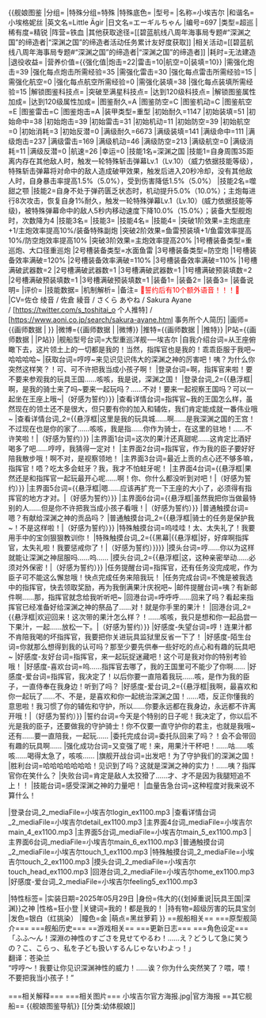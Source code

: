 {{舰娘图鉴
|分组=
|特殊分组=特殊
|特殊底色=
|型号=
|名称=小埃吉尔
|和谐名=小埃格妮丝
|英文名=Little Ägir
|日文名=エーギルちゃん
|编号=697
|类型=超巡
|稀有度=精锐
|阵营=铁血
|其他获取途径=[[碧蓝航线八周年海事局专题#“深渊之国”的缔造者|“深渊之国”的缔造者活动任务累计友好度获取]]
|相关活动=[[碧蓝航线八周年海事局专题#“深渊之国”的缔造者|“深渊之国”的缔造者]]
|耗时=无法建造
|退役收益=<!--无法退役则填无法退役，否则不填-->
|营养价值={{强化值|炮击=22|雷击=10|航空=0|装填=10}}
|需强化炮击=39
|强化每点炮击所需经验=35
|需强化雷击=30
|强化每点雷击所需经验=15
|需强化航空=0
|强化每点航空所需经验=0
|需强化装填=38
|强化每点装填所需经验=15
|解锁图鉴科技点=
|突破至满星科技点=
|达到120级科技点=
|解锁图鉴属性加成=
|达到120级属性加成=
|图鉴耐久=A
|图鉴防空=C
|图鉴机动=C
|图鉴航空=E
|图鉴雷击=C
|图鉴炮击=A
|装甲类型=重型
|初始耐久=1147
|初始装填=51
|初始命中=38
|初始炮击=39
|初始雷击=31
|初始机动=11
|初始防空=39
|初始航空=0
|初始消耗=3
|初始反潜=0
|满级耐久=6673
|满级装填=141
|满级命中=111
|满级炮击=237
|满级雷击=169
|满级机动=46
|满级防空=213
|满级航空=0
|满级消耗=11
|满级反潜=0
|航速=26
|幸运=0
|技能1名=深渊之国
|技能1=自身周围35距离内存在其他敌人时，触发一轮特殊斩击弹幕Lv.1（Lv.10）（威力依据技能等级），特殊斩击弹幕将对命中的敌人造成破甲效果，触发后进入20秒冷却，没有其他敌人时，自身暴击率提高1.5%（5.0%），受到伤害降低1.5%（5.0%）
|技能2名=噬甜之颚
|技能2=自身不处于弹药匮乏状态时，机动提升5.0%（10.0%）；主炮每进行8次攻击，恢复自身1%耐久，触发一轮特殊弹幕Lv.1（Lv.10）(威力依据技能等级)，被特殊弹幕命中的敌人5秒内移动速度下降10.0%（15.0%）；装备大型舰炮时，次数降为4
|技能3名=
|技能3=
|技能4名=
|技能4=
|突破1阶效果=主炮底座+1/主炮效率提高10%/装备特殊副炮
|突破2阶效果=鱼雷预装填+1/鱼雷效率提高10%/防空炮效率提高10%
|突破3阶效果=主炮效率提高20%
|1号槽装备类型=重巡炮、大口径重巡炮
|2号槽装备类型=水面鱼雷
|3号槽装备类型=防空炮
|1号槽装备效率满破=120%
|2号槽装备效率满破=110%
|3号槽装备效率满破=110%
|1号槽满破武器数=2
|2号槽满破武器数=1
|3号槽满破武器数=1
|1号槽满破预装填数=2
|2号槽满破预装填数=1
|3号槽满破预装填数=1
|装备1=
|装备2=
|装备3=
|装备说明=
|评价=
|技能数据=
|机制解析=
|备注=
<span style="color:red;">💓誓约后有10个额外语音！！！💓</span>
|CV=佐仓 绫音 / 佐倉 綾音 / さくら あやね / Sakura Ayane / [https://twitter.com/s_toshitai_o 个人推特] / [https://www.aoni.co.jp/search/sakura-ayane.html 事务所个人简历]
|画师={{画师数据 | }}
|微博={{画师数据 | |微博}}
|推特={{画师数据 | |推特}}
|P站={{画师数据 | |P站}}
|舰船型号台词=大型重巡洋舰-—埃吉尔
|自我介绍台词=从王座俯瞰下去，这片领土上的一切都是我的！当然，指挥官也是我的！乖乖臣服于我吧~哈哈哈哈~
|获取台词=哼哼~来见识见识伟大的深渊之神的厉害吧！咦？为什么你突然这样笑？！可、可不许把我当成小孩子啊！
|登录台词=啊，指挥官来啦！要不要来参观我的玩具王国……咳咳，我是说，深渊之国！
|登录台词_2={{悬浮框|啊，是我的骑士来了吗~要来一起玩吗？……不对！要来一起视察王国吗？可以一起坐在王座上哦~|（好感为誓约）}}
|查看详情台词=指挥官~我的王国怎么样，虽然现在的领土还不是很大，但只要有你的加入和辅佐，我们肯定能成就一番伟业哦~
|查看详情台词_2={{悬浮框|这里是我的玩具城……啊……是我深渊之国的王宫！不过现在也是你的家了……咳咳，我是指……你作为骑士，在这里的驻地！……不许笑啦！|（好感为誓约）}}
|主界面1台词=这次的果汁还真甜呢……这肯定比酒好喝多了吧……哼哼，我猜得一定对！
|主界面2台词=指挥官，作为我的臣子要好好陪我散步哦！啊不对，是视察领地！
|主界面3台词=最近上贡的点心还不够多嘛，指挥官！唔？吃太多会蛀牙？我，我才不怕蛀牙呢！
|主界面4台词={{悬浮框|果然还是和指挥官一起玩最开心呢……啊！你、你什么都没听到对吧！|（好感为誓约）}}
|主界面5台词={{悬浮框|嗯……应该再扩充一下王座的大小了，必须得有指挥官的地方才对。|（好感为誓约）}}
|主界面6台词={{悬浮框|虽然我把你当做最特别的人……但是你不许把我当成小孩子看哦！|（好感为誓约）}}
|普通触摸台词=嗯？有献给深渊之神的贡品吗？
|普通触摸台词_2={{悬浮框|骑士的任务是保护我~！不是这样啦！|（好感为誓约）}}
|特殊触摸台词=呜哇哇！太、太失礼了！我要用手中的宝剑狠狠教训你！
|特殊触摸台词_2={{黑幕|{{悬浮框|好，好痒啊指挥官，太失礼啦！我要惩戒你了！|（好感为誓约）}}}}
|摸头台词=哼……你以为这样就能让深渊之神屈服吗……呜……
|摸头台词_2={{悬浮框|这，这种亲密举动……必须对外保密！|（好感为誓约）}}
|任务提醒台词=指挥官，还有任务没完成呢，作为臣子可不能这么懈怠哦！快点完成任务来陪我玩！
|任务完成台词=不愧是被我选中的指挥官，快去领取奖励，再为我倒满果汁庆祝吧~
|邮件提醒台词=咦？有新邮件啊……那，指挥官就念给我听听吧~
|回港台词=呼呼呼……回来了吗？看起来指挥官已经准备好给深渊之神的祭品了……对！就是你手里的果汁！
|回港台词_2={{悬浮框|欢迎回来！这次带的果汁怎么样？！……咳咳，我只是想和你一起品尝一下果汁，一起……放松一下。|（好感为誓约）}}
|好感度-失望台词=哼！连果汁都不肯陪我喝的坏指挥官，我要把你关进玩具监狱里反省一下了！
|好感度-陌生台词=你就那么想得到我的认可吗？那至少要先供奉一些好吃的点心和有趣的玩具吧~
|好感度-友好台词=指挥官，来一起玩捉迷藏吧！这个可是我对你的特别考验哦！
|好感度-喜欢台词=呜……指挥官去哪了，我的王国里可不能少了你啊……
|好感度-爱台词=指挥官，我决定了！以后你要一直陪着我玩……咳，是作为我的臣子，一直侍奉在我身边！听到了吗？
|好感度-爱台词_2={{悬浮框|我啊，最喜欢和你一起玩了……不、不是，是喜欢和你一起统治深渊之国！……唔，反正你懂我的意思啦！我习惯了你的辅佐和守护，所以……你要永远都在我身边，永远都不许离开哦！|（好感为誓约）}}
|誓约台词=今天是个特别的日子呢！我决定了，你以后不光是我的臣子，还要做我的守护骑士！你不仅要一直守护你的君主，也就是我哦~还有……要一直陪我，一起玩……
|委托完成台词=委托队回来了吗？！会不会带回有趣的玩具啊……
|强化成功台词=又变强了呢！来，用果汁干杯吧！……咕……咳咳……喝得太急了，咳咳……
|旗舰开战台词=出发吧！为了守护我们的深渊之国！
|胜利台词=哈哈哈哈哈哈哈！见识到了吗？这就是深渊之神的实力！……咦？指挥官你在笑什么？
|失败台词=肯定是敌人太狡猾了……才、才不是因为我腿短追不上！！
|技能台词=感受深渊之神的力量吧！
|血量告急台词=这种程度对我来说不算什么！

|登录台词_2_mediaFile=小埃吉尔login_ex1100.mp3
|查看详情台词_2_mediaFile=小埃吉尔detail_ex1100.mp3
|主界面4台词_mediaFile=小埃吉尔main_4_ex1100.mp3
|主界面5台词_mediaFile=小埃吉尔main_5_ex1100.mp3
|主界面6台词_mediaFile=小埃吉尔main_6_ex1100.mp3
|普通触摸台词_2_mediaFile=小埃吉尔touch_1_ex1100.mp3
|特殊触摸台词_2_mediaFile=小埃吉尔touch_2_ex1100.mp3
|摸头台词_2_mediaFile=小埃吉尔touch_head_ex1100.mp3
|回港台词_2_mediaFile=小埃吉尔home_ex1100.mp3
|好感度-爱台词_2_mediaFile=小埃吉尔feeling5_ex1100.mp3

|特性标签=
|实装日期=2025年05月29日
|身份=伟大的{{划掉重说|玩具王国|深渊}}之神
|性格=狂小登
|关键词=我的！都是我的！
|持有物=超级厉害的玩具宝剑
|发色=银白（红挑染）
|瞳色=金
|萌点=黑丝萝莉
}}
==舰船相关==
===原型舰简介===
===舰船历史===
==游戏相关==
===更新日志===
===角色设定===
「ふふ～ん！深淵の神性のすごさを見せてやるわ！……え？どうして急に笑うの？こ、こらっ、私を子ども扱いするんじゃないわよっ！」<br>
翻译：苍染兰<br>
“哼哼～！我要让你见识深渊神性的威力！……诶？你为什么突然笑了？喂，喂！不要把我当小孩子！”<br><br>
===相关解释===
===相关图片===
<gallery mode="packed" heights="250px">
小埃吉尔官方海报.jpg|官方海报
</gallery>
==其它舰船==
{{舰娘图鉴导航}}
[[分类:幼体舰娘]]